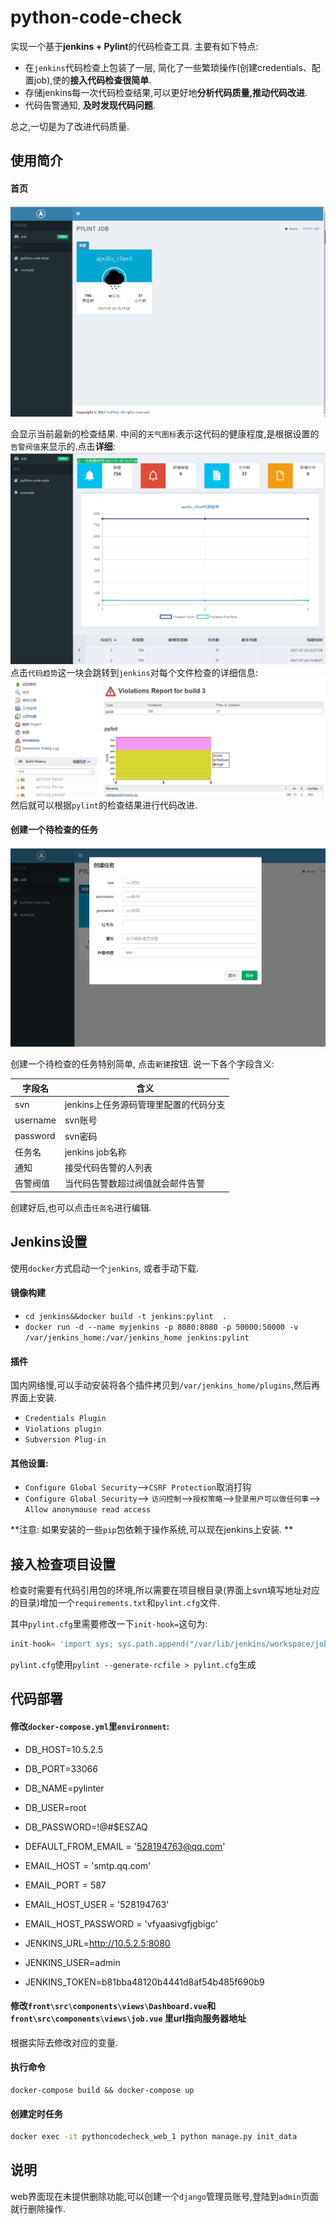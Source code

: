 # python-code-check
实现一个基于**jenkins + Pylint**的代码检查工具.  主要有如下特点:

- 在`jenkins`代码检查上包装了一层, 简化了一些繁琐操作(创建credentials、配置job),使的**接入代码检查很简单**.
- 存储jenkins每一次代码检查结果,可以更好地**分析代码质量,推动代码改进**.
- 代码告警通知, **及时发现代码问题**.
  ​

总之,一切是为了改进代码质量.



## 使用简介

#### 首页

![](img/home.png)

会显示当前最新的检查结果. 中间的`天气图标`表示这代码的健康程度,是根据设置的`告警阀值`来显示的.点击**详细**:
![](img/chart.png)
点击`代码趋势`这一块会跳转到`jenkins`对每个文件检查的详细信息:
![](img/jenkins.png)
然后就可以根据`pylint`的检查结果进行代码改进.



#### 创建一个待检查的任务
![](img/new.png)

创建一个待检查的任务特别简单, 点击`新建`按钮. 说一下各个字段含义:

| 字段名      | 含义                     |
| -------- | ---------------------- |
| svn      | jenkins上任务源码管理里配置的代码分支 |
| username | svn账号                  |
| password | svn密码                  |
| 任务名      | jenkins job名称          |
| 通知       | 接受代码告警的人列表             |
| 告警阀值     | 当代码告警数超过阀值就会邮件告警       |

创建好后,也可以点击`任务名`进行编辑.

## Jenkins设置



使用`docker`方式启动一个`jenkins`, 或者手动下载.



#### 镜像构建

- `cd jenkins&&docker build -t jenkins:pylint  .`
- `docker run -d --name myjenkins -p 8080:8080 -p 50000:50000 -v /var/jenkins_home:/var/jenkins_home jenkins:pylint`

#### 插件

国内网络慢,可以手动安装将各个插件拷贝到`/var/jenkins_home/plugins`,然后再界面上安装.

- `Credentials Plugin`
- `Violations plugin`
- `Subversion Plug-in`




#### 其他设置:

- `Configure Global Security`-->`CSRF Protection`取消打钩
- `Configure Global Security`--> `访问控制`-->`授权策略`-->`登录用户可以做任何事`--> `Allow anonymouse read access`


**注意:  如果安装的一些`pip`包依赖于操作系统,可以现在jenkins上安装. **

## 接入检查项目设置

检查时需要有代码引用包的环境,所以需要在项目根目录(界面上svn填写地址对应的目录)增加一个`requirements.txt`和`pylint.cfg`文件.

其中`pylint.cfg`里需要修改一下`init-hook=`这句为:

```python
init-hook= 'import sys; sys.path.append("/var/lib/jenkins/workspace/job_name")'
```

`pylint.cfg`使用`pylint --generate-rcfile > pylint.cfg`生成



## 代码部署

 

#### 修改`docker-compose.yml`里`environment`:

- DB_HOST=10.5.2.5
- DB_PORT=33066
- DB_NAME=pylinter
- DB_USER=root
- DB_PASSWORD=!@#$ESZAQ

- DEFAULT_FROM_EMAIL = '528194763@qq.com'
- EMAIL_HOST = 'smtp.qq.com'
- EMAIL_PORT = 587
- EMAIL_HOST_USER = '528194763'
- EMAIL_HOST_PASSWORD = 'vfyaasivgfjgbigc'

- JENKINS_URL=http://10.5.2.5:8080
- JENKINS_USER=admin
- JENKINS_TOKEN=b81bba48120b4441d8af54b485f690b9


#### 修改`front\src\components\views\Dashboard.vue`和 `front\src\components\views\job.vue` 里url指向服务器地址

根据实际去修改对应的变量.



#### 执行命令

```linux
docker-compose build && docker-compose up 
```

#### 创建定时任务

```bash
docker exec -it pythoncodecheck_web_1 python manage.py init_data
```



## 说明

web界面现在未提供删除功能,可以创建一个`django`管理员账号,登陆到`admin`页面就行删除操作.